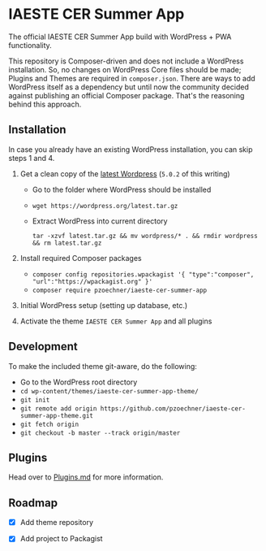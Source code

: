 # IAESTE CER Summer App
The official IAESTE CER Summer App build with WordPress + PWA functionality.

This repository is Composer-driven and does not include a WordPress installation. So, no changes on WordPress Core files should be made; Plugins and Themes are required in `composer.json`.
There are ways to add WordPress itself as a dependency but until now the community decided against publishing an official Composer package. That's the reasoning behind this approach.


## Installation
In case you already have an existing WordPress installation, you can skip steps 1 and 4.

1. Get a clean copy of the [latest Wordpress](https://codex.wordpress.org/Installing_WordPress) (`5.0.2` of this writing)
    * Go to the folder where WordPress should be installed
    * `wget https://wordpress.org/latest.tar.gz`
    * Extract WordPress into current directory
    
      `tar -xzvf latest.tar.gz && mv wordpress/* . && rmdir wordpress && rm latest.tar.gz`

2. Install required Composer packages

    * `composer config repositories.wpackagist '{ "type":"composer", "url":"https://wpackagist.org" }'`
    * `composer require pzoechner/iaeste-cer-summer-app`

3. Initial WordPress setup (setting up database, etc.)
4. Activate the theme `IAESTE CER Summer App` and all plugins


## Development
To make the included theme git-aware, do the following:

* Go to the WordPress root directory
* `cd wp-content/themes/iaeste-cer-summer-app-theme/`
* `git init`
* `git remote add origin https://github.com/pzoechner/iaeste-cer-summer-app-theme.git`
* `git fetch origin`
* `git checkout -b master --track origin/master`


## Plugins
Head over to [Plugins.md](PLUGINS.md) for more information.


## Roadmap

- [x] Add theme repository
- [x] Add project to Packagist

